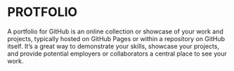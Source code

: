 # PROTFOLIO
A portfolio for GitHub is an online collection or showcase of your work and projects, typically hosted on GitHub Pages or within a repository on GitHub itself. It’s a great way to demonstrate your skills, showcase your projects, and provide potential employers or collaborators a central place to see your work.
